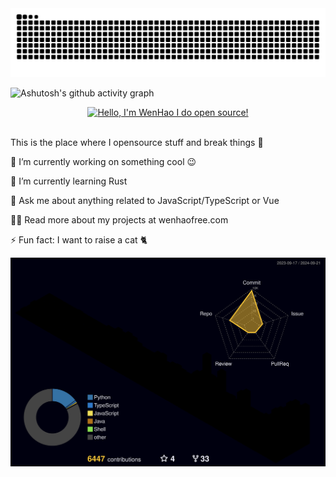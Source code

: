 <picture>
  <source media="(prefers-color-scheme: dark)" srcset="https://raw.githubusercontent.com/wenhaofree/wenhaofree/output/github-contribution-grid-snake-dark.svg">
  <source media="(prefers-color-scheme: light)" srcset="https://raw.githubusercontent.com/wenhaofree/wenhaofree/output/github-contribution-grid-snake.svg">
  <img alt="github contribution grid snake animation" src="https://raw.githubusercontent.com/wenhaofree/wenhaofree/output/github-contribution-grid-snake.svg">
</picture>

![Ashutosh's github activity graph](https://github-readme-activity-graph.vercel.app/graph?username=wenhaofree)

<!--

![wenhaofree's GitHub stats](https://github-readme-stats.vercel.app/api?username=wenhaofree&show_icons=true&theme=radical)
![GitHub Streak](https://streak-stats.demolab.com/?user=wenhaofree)
-->

<p align="center"><a href="https://anuraghazra.github.io"><img width="80%" alt="Hello, I'm WenHao I do open source!" src="./assets/gh-readme-header.png" /></a></p>

<br />
This is the place where I opensource stuff and break things 🤣

🔭  I’m currently working on something cool 😉 

🌱  I’m currently learning Rust

💬  Ask me about anything related to JavaScript/TypeScript or Vue

👨‍💻  Read more about my projects at wenhaofree.com

⚡  Fun fact: I want to raise a cat 🐈

![](./profile-3d-contrib/profile-night-rainbow.svg)

<!--
**wenhaofree/wenhaofree** is a ✨ _special_ ✨ repository because its `README.md` (this file) appears on your GitHub profile.

Here are some ideas to get you started:

- 🔭 I’m currently working on ...
- 🌱 I’m currently learning ...
- 👯 I’m looking to collaborate on ...
- 🤔 I’m looking for help with ...
- 💬 Ask me about ...
- 📫 How to reach me: ...
- 😄 Pronouns: ...
- ⚡ Fun fact: ...
-->
